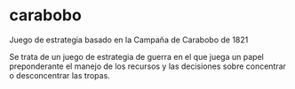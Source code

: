 # carabobo
Juego de estrategia basado en la Campaña de Carabobo de 1821

Se trata de un juego de estrategia de guerra en el que juega un papel preponderante el manejo de los recursos y las decisiones sobre concentrar o desconcentrar las tropas.
